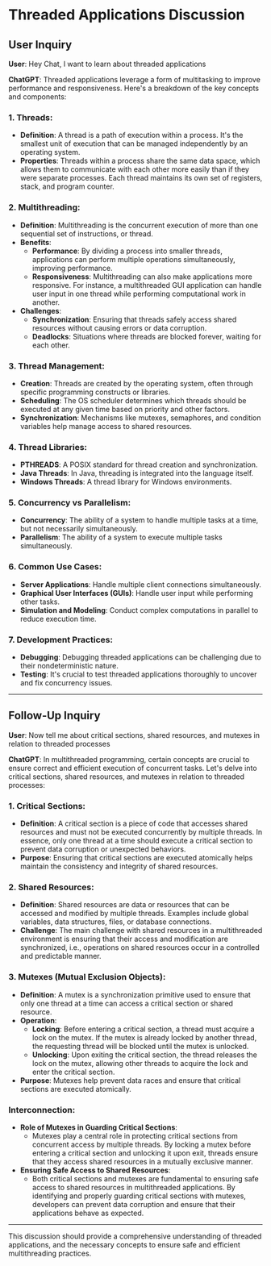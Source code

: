 # Threaded Applications Discussion

## User Inquiry
**User**: Hey Chat, I want to learn about threaded applications

**ChatGPT**: Threaded applications leverage a form of multitasking to improve performance and responsiveness. Here's a breakdown of the key concepts and components:

### 1. Threads:
   - **Definition**: A thread is a path of execution within a process. It's the smallest unit of execution that can be managed independently by an operating system.
   - **Properties**: Threads within a process share the same data space, which allows them to communicate with each other more easily than if they were separate processes. Each thread maintains its own set of registers, stack, and program counter.

### 2. Multithreading:
   - **Definition**: Multithreading is the concurrent execution of more than one sequential set of instructions, or thread.
   - **Benefits**:
     - **Performance**: By dividing a process into smaller threads, applications can perform multiple operations simultaneously, improving performance.
     - **Responsiveness**: Multithreading can also make applications more responsive. For instance, a multithreaded GUI application can handle user input in one thread while performing computational work in another.
   - **Challenges**:
     - **Synchronization**: Ensuring that threads safely access shared resources without causing errors or data corruption.
     - **Deadlocks**: Situations where threads are blocked forever, waiting for each other.

### 3. Thread Management:
   - **Creation**: Threads are created by the operating system, often through specific programming constructs or libraries.
   - **Scheduling**: The OS scheduler determines which threads should be executed at any given time based on priority and other factors.
   - **Synchronization**: Mechanisms like mutexes, semaphores, and condition variables help manage access to shared resources.

### 4. Thread Libraries:
   - **PTHREADS**: A POSIX standard for thread creation and synchronization.
   - **Java Threads**: In Java, threading is integrated into the language itself.
   - **Windows Threads**: A thread library for Windows environments.

### 5. Concurrency vs Parallelism:
   - **Concurrency**: The ability of a system to handle multiple tasks at a time, but not necessarily simultaneously.
   - **Parallelism**: The ability of a system to execute multiple tasks simultaneously.

### 6. Common Use Cases:
   - **Server Applications**: Handle multiple client connections simultaneously.
   - **Graphical User Interfaces (GUIs)**: Handle user input while performing other tasks.
   - **Simulation and Modeling**: Conduct complex computations in parallel to reduce execution time.

### 7. Development Practices:
   - **Debugging**: Debugging threaded applications can be challenging due to their nondeterministic nature.
   - **Testing**: It's crucial to test threaded applications thoroughly to uncover and fix concurrency issues.

---

## Follow-Up Inquiry
**User**: Now tell me about critical sections, shared resources, and mutexes in relation to threaded processes

**ChatGPT**: In multithreaded programming, certain concepts are crucial to ensure correct and efficient execution of concurrent tasks. Let's delve into critical sections, shared resources, and mutexes in relation to threaded processes:

### 1. Critical Sections:
   - **Definition**: A critical section is a piece of code that accesses shared resources and must not be executed concurrently by multiple threads. In essence, only one thread at a time should execute a critical section to prevent data corruption or unexpected behaviors.
   - **Purpose**: Ensuring that critical sections are executed atomically helps maintain the consistency and integrity of shared resources.

### 2. Shared Resources:
   - **Definition**: Shared resources are data or resources that can be accessed and modified by multiple threads. Examples include global variables, data structures, files, or database connections.
   - **Challenge**: The main challenge with shared resources in a multithreaded environment is ensuring that their access and modification are synchronized, i.e., operations on shared resources occur in a controlled and predictable manner.

### 3. Mutexes (Mutual Exclusion Objects):
   - **Definition**: A mutex is a synchronization primitive used to ensure that only one thread at a time can access a critical section or shared resource.
   - **Operation**:
     - **Locking**: Before entering a critical section, a thread must acquire a lock on the mutex. If the mutex is already locked by another thread, the requesting thread will be blocked until the mutex is unlocked.
     - **Unlocking**: Upon exiting the critical section, the thread releases the lock on the mutex, allowing other threads to acquire the lock and enter the critical section.
   - **Purpose**: Mutexes help prevent data races and ensure that critical sections are executed atomically.

### Interconnection:
- **Role of Mutexes in Guarding Critical Sections**:
   - Mutexes play a central role in protecting critical sections from concurrent access by multiple threads. By locking a mutex before entering a critical section and unlocking it upon exit, threads ensure that they access shared resources in a mutually exclusive manner.
- **Ensuring Safe Access to Shared Resources**:
   - Both critical sections and mutexes are fundamental to ensuring safe access to shared resources in multithreaded applications. By identifying and properly guarding critical sections with mutexes, developers can prevent data corruption and ensure that their applications behave as expected.

--- 

This discussion should provide a comprehensive understanding of threaded applications, and the necessary concepts to ensure safe and efficient multithreading practices.